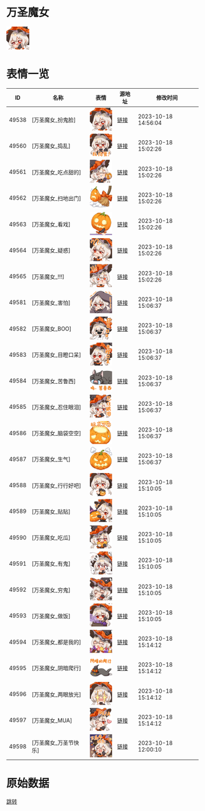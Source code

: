 # 万圣魔女

<img src="./cover.png" height="60" alt="cover" />

# 表情一览

|ID|名称|表情|源地址|修改时间|
|----|----|----|----|----|
|49538|[万圣魔女_扮鬼脸]|<img src="./pic/049538_%5B万圣魔女_扮鬼脸%5D.png" height="60" alt="扮鬼脸"/>|[链接](https://i0.hdslb.com/bfs/emote/753c2781abbdefa309874eab7a280071ee640bd4.png)|2023-10-18 14:56:04|
|49560|[万圣魔女_捣乱]|<img src="./pic/049560_%5B万圣魔女_捣乱%5D.png" height="60" alt="捣乱"/>|[链接](https://i0.hdslb.com/bfs/emote/d2306c5680e86f1cef798857d4441910dbf26d60.png)|2023-10-18 15:02:26|
|49561|[万圣魔女_吃点甜的]|<img src="./pic/049561_%5B万圣魔女_吃点甜的%5D.png" height="60" alt="吃点甜的"/>|[链接](https://i0.hdslb.com/bfs/emote/c2abdbbccbee3d359da8682145a5bc54a43f5728.png)|2023-10-18 15:02:26|
|49562|[万圣魔女_扫地出门]|<img src="./pic/049562_%5B万圣魔女_扫地出门%5D.png" height="60" alt="扫地出门"/>|[链接](https://i0.hdslb.com/bfs/emote/d4ffcbbeca5bfda564e3c8e6b0dec6b98d2af5dc.png)|2023-10-18 15:02:26|
|49563|[万圣魔女_看戏]|<img src="./pic/049563_%5B万圣魔女_看戏%5D.png" height="60" alt="看戏"/>|[链接](https://i0.hdslb.com/bfs/emote/f0314311b7fca667df8c9fc8a1d076cd152df601.png)|2023-10-18 15:02:26|
|49564|[万圣魔女_疑惑]|<img src="./pic/049564_%5B万圣魔女_疑惑%5D.png" height="60" alt="疑惑"/>|[链接](https://i0.hdslb.com/bfs/emote/67aa323a042b64c9af6df2d0dbcb7ee1980a8c60.png)|2023-10-18 15:02:26|
|49565|[万圣魔女_!!!]|<img src="./pic/049565_%5B万圣魔女_!!!%5D.png" height="60" alt="!!!"/>|[链接](https://i0.hdslb.com/bfs/emote/20a798ed97508714424a0f900520c5f9b737870b.png)|2023-10-18 15:02:26|
|49581|[万圣魔女_害怕]|<img src="./pic/049581_%5B万圣魔女_害怕%5D.png" height="60" alt="害怕"/>|[链接](https://i0.hdslb.com/bfs/emote/b07b08dcbfa9b9431199302b9808af6eb5516ce5.png)|2023-10-18 15:06:37|
|49582|[万圣魔女_BOO]|<img src="./pic/049582_%5B万圣魔女_BOO%5D.png" height="60" alt="BOO"/>|[链接](https://i0.hdslb.com/bfs/emote/2a4476d3bded1405085f2c27f130c4c4a9868a75.png)|2023-10-18 15:06:37|
|49583|[万圣魔女_目瞪口呆]|<img src="./pic/049583_%5B万圣魔女_目瞪口呆%5D.png" height="60" alt="目瞪口呆"/>|[链接](https://i0.hdslb.com/bfs/emote/d97b1998fb62abbd030e9767b9544d2334d5ae6f.png)|2023-10-18 15:06:37|
|49584|[万圣魔女_苦鲁西]|<img src="./pic/049584_%5B万圣魔女_苦鲁西%5D.png" height="60" alt="苦鲁西"/>|[链接](https://i0.hdslb.com/bfs/emote/b796f94a321f53aa99464ec64ee9da5d76da2f13.png)|2023-10-18 15:06:37|
|49585|[万圣魔女_忍住眼泪]|<img src="./pic/049585_%5B万圣魔女_忍住眼泪%5D.png" height="60" alt="忍住眼泪"/>|[链接](https://i0.hdslb.com/bfs/emote/b45e0633bc3b06cc198de260188406f82dc04a92.png)|2023-10-18 15:06:37|
|49586|[万圣魔女_脑袋空空]|<img src="./pic/049586_%5B万圣魔女_脑袋空空%5D.png" height="60" alt="脑袋空空"/>|[链接](https://i0.hdslb.com/bfs/emote/003e7ce9bda2ab19c9f26fa1a1fa4f674556f533.png)|2023-10-18 15:06:37|
|49587|[万圣魔女_生气]|<img src="./pic/049587_%5B万圣魔女_生气%5D.png" height="60" alt="生气"/>|[链接](https://i0.hdslb.com/bfs/emote/d671c1eb81fca223fb94f9bfa2438122fa927136.png)|2023-10-18 15:06:37|
|49588|[万圣魔女_行行好吧]|<img src="./pic/049588_%5B万圣魔女_行行好吧%5D.png" height="60" alt="行行好吧"/>|[链接](https://i0.hdslb.com/bfs/emote/12ab2e3059168b7c3d8b6007373497f6c451ede5.png)|2023-10-18 15:10:05|
|49589|[万圣魔女_贴贴]|<img src="./pic/049589_%5B万圣魔女_贴贴%5D.png" height="60" alt="贴贴"/>|[链接](https://i0.hdslb.com/bfs/emote/a5b8fff1460afef1cd81e15239ae191b22271e8c.png)|2023-10-18 15:10:05|
|49590|[万圣魔女_吃瓜]|<img src="./pic/049590_%5B万圣魔女_吃瓜%5D.png" height="60" alt="吃瓜"/>|[链接](https://i0.hdslb.com/bfs/emote/eada5b0c4575553f29be99262167330822fe3506.png)|2023-10-18 15:10:05|
|49591|[万圣魔女_有鬼]|<img src="./pic/049591_%5B万圣魔女_有鬼%5D.png" height="60" alt="有鬼"/>|[链接](https://i0.hdslb.com/bfs/emote/667d7a073edce00006feb52087414246c8e8d70d.png)|2023-10-18 15:10:05|
|49592|[万圣魔女_穷鬼]|<img src="./pic/049592_%5B万圣魔女_穷鬼%5D.png" height="60" alt="穷鬼"/>|[链接](https://i0.hdslb.com/bfs/emote/da66d5f053bc4e5dedf37a6d394f2c52d9b656d0.png)|2023-10-18 15:10:05|
|49593|[万圣魔女_做饭]|<img src="./pic/049593_%5B万圣魔女_做饭%5D.png" height="60" alt="做饭"/>|[链接](https://i0.hdslb.com/bfs/emote/fadb4be73c06d27607bac2f3c55475be864f9855.png)|2023-10-18 15:10:05|
|49594|[万圣魔女_都是我的]|<img src="./pic/049594_%5B万圣魔女_都是我的%5D.png" height="60" alt="都是我的"/>|[链接](https://i0.hdslb.com/bfs/emote/a3af9a8ff82dd23159b368a3105359c279d9b1bd.png)|2023-10-18 15:14:12|
|49595|[万圣魔女_阴暗爬行]|<img src="./pic/049595_%5B万圣魔女_阴暗爬行%5D.png" height="60" alt="阴暗爬行"/>|[链接](https://i0.hdslb.com/bfs/emote/3d5820c43f81adeaa270dc219064f87fb55a0c8f.png)|2023-10-18 15:14:12|
|49596|[万圣魔女_两眼放光]|<img src="./pic/049596_%5B万圣魔女_两眼放光%5D.png" height="60" alt="两眼放光"/>|[链接](https://i0.hdslb.com/bfs/emote/de8b0ae99f190ccacdb19b4d609277458b4e898d.png)|2023-10-18 15:14:12|
|49597|[万圣魔女_MUA]|<img src="./pic/049597_%5B万圣魔女_MUA%5D.png" height="60" alt="MUA"/>|[链接](https://i0.hdslb.com/bfs/emote/920c5694e116b7e7433d094a13d9226e3252d2ef.png)|2023-10-18 15:14:12|
|49598|[万圣魔女_万圣节快乐]|<img src="./pic/049598_%5B万圣魔女_万圣节快乐%5D.png" height="60" alt="万圣节快乐"/>|[链接](https://i0.hdslb.com/bfs/emote/9b7f6f6060646d2451b70cf8a001af89603217b0.png)|2023-10-18 12:00:10|

# 原始数据

[跳转](./raw.json)


